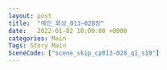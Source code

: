 ```yaml
---
layout: post
title:  "메인_회상_013~028장"
date:   2022-01-02 10:00:00 +0000
categories: Main
Tags: Story Main
SceneCode: ["scene_skip_cp013-028_q1_s10"]
---
```


